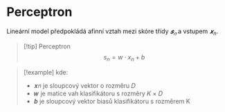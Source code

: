 # Perceptron
Lineární model předpokládá afinní vztah mezi skóre třídy $𝒔_𝑛$ a vstupem $𝒙_n$.

> [!tip] Perceptron
$$
s_n = w ⋅ x_n + b
$$

> [!example] kde: 
> - 𝒙𝑛 je sloupcový vektor o rozměru 𝐷 
> - 𝒘 je matice vah klasifikátoru s rozměry 𝐾 × 𝐷 
> - 𝒃 je sloupcový vektor biasů klasifikátoru s rozměrem K

